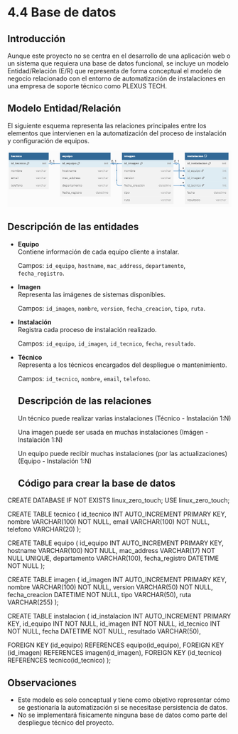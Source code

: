 # 4.4 Base de datos

## Introducción

Aunque este proyecto no se centra en el desarrollo de una aplicación web o un sistema que requiera una base de datos funcional, se incluye un modelo Entidad/Relación (E/R) que representa de forma conceptual el modelo de negocio relacionado con el entorno de automatización de instalaciones en una empresa de soporte técnico como PLEXUS TECH.

## Modelo Entidad/Relación

El siguiente esquema representa las relaciones principales entre los elementos que intervienen en la automatización del proceso de instalación y configuración de equipos.

![Modelo ER](./pics/modelo_er.png)

## Descripción de las entidades

- **Equipo**  
  Contiene información de cada equipo cliente a instalar. 
  
  Campos: `id_equipo`, `hostname`, `mac_address`, `departamento`, `fecha_registro`.

- **Imagen**  
  Representa las imágenes de sistemas disponibles. 
  
  Campos: `id_imagen`, `nombre`, `version`, `fecha_creacion`, `tipo`, `ruta`.

- **Instalación**  
  Registra cada proceso de instalación realizado. 
  
  Campos: `id_equipo`, `id_imagen`, `id_tecnico`, `fecha`, `resultado`.

- **Técnico**  
  Representa a los técnicos encargados del despliegue o mantenimiento. 
  
  Campos: `id_tecnico`, `nombre`, `email`, `telefono`.

  ## Descripción de las relaciones

  Un técnico puede realizar varias instalaciones (Técnico - Instalación 1:N)

  Una imagen puede ser usada en muchas instalaciones (Imágen - Instalación 1:N)

  Un equipo puede recibir muchas instalaciones (por las actualizaciones) (Equipo - Instalación 1:N)

  ## Código para crear la base de datos

CREATE DATABASE IF NOT EXISTS linux_zero_touch;
USE linux_zero_touch;

CREATE TABLE tecnico (
    id_tecnico INT AUTO_INCREMENT PRIMARY KEY,
    nombre VARCHAR(100) NOT NULL,
    email VARCHAR(100) NOT NULL,
    telefono VARCHAR(20)
);

CREATE TABLE equipo (
    id_equipo INT AUTO_INCREMENT PRIMARY KEY,
    hostname VARCHAR(100) NOT NULL,
    mac_address VARCHAR(17) NOT NULL UNIQUE,
    departamento VARCHAR(100),
    fecha_registro DATETIME NOT NULL
);

CREATE TABLE imagen (
    id_imagen INT AUTO_INCREMENT PRIMARY KEY,
    nombre VARCHAR(100) NOT NULL,
    version VARCHAR(50) NOT NULL,
    fecha_creacion DATETIME NOT NULL,
    tipo VARCHAR(50),
    ruta VARCHAR(255)
);

CREATE TABLE instalacion (
    id_instalacion INT AUTO_INCREMENT PRIMARY KEY,
    id_equipo INT NOT NULL,
    id_imagen INT NOT NULL,
    id_tecnico INT NOT NULL,
    fecha DATETIME NOT NULL,
    resultado VARCHAR(50),

FOREIGN KEY (id_equipo) REFERENCES equipo(id_equipo),
FOREIGN KEY (id_imagen) REFERENCES imagen(id_imagen),
FOREIGN KEY (id_tecnico) REFERENCES tecnico(id_tecnico)
);

## Observaciones

- Este modelo es solo conceptual y tiene como objetivo representar cómo se gestionaría la automatización si se necesitase persistencia de datos.
- No se implementará físicamente ninguna base de datos como parte del despliegue técnico del proyecto.